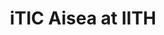 ---
layout: post
title: iTIC Aisea at IITH
event_date: 10-02-2020
categories: pressrelease
link: Press Release - iTIC Aisea at IITH-10-02-2020.pdf
---